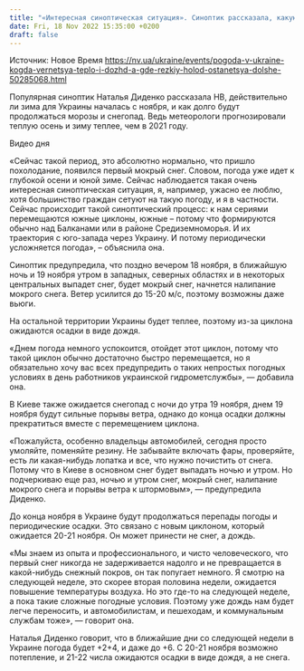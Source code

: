 ```yaml
---
title: "«Интересная синоптическая ситуация». Синоптик рассказала, какую погоду несут Украине южные циклоны"
date: Fri, 18 Nov 2022 15:35:00 +0200
draft: false
---
```

Источник: Новое Время https://nv.ua/ukraine/events/pogoda-v-ukraine-kogda-vernetsya-teplo-i-dozhd-a-gde-rezkiy-holod-ostanetsya-dolshe-50285068.html


Популярная синоптик Наталья Диденко рассказала НВ, действительно ли зима для Украины началась с ноября, и как долго будут продолжаться морозы и снегопад. Ведь метеорологи прогнозировали теплую осень и зиму теплее, чем в 2021 году.

 Видео дня   

 «Сейчас такой период, это абсолютно нормально, что пришло похолодание, появился первый мокрый снег. Словом, погода уже идет к глубокой осени и юной зиме. Сейчас наблюдается такая очень интересная синоптическая ситуация, я, например, ужасно ее люблю, хотя большинство граждан сетуют на такую погоду, и я в частности. Сейчас происходит такой синоптический процесс: к нам сериями перемещаются южные циклоны, южные – потому что формируются обычно над Балканами или в районе Средиземноморья. И их траектория с юго-запада через Украину. И потому периодически усложняется погода», – объяснила она.

Синоптик предупредила, что поздно вечером 18 ноября, в ближайшую ночь и 19 ноября утром в западных, северных областях и в некоторых центральных выпадет снег, будет мокрый снег, начнется налипание мокрого снега. Ветер усилится до 15-20 м/с, поэтому возможны даже вьюги.

На остальной территории Украины будет теплее, поэтому из-за циклона ожидаются осадки в виде дождя.

«Днем погода немного успокоится, отойдет этот циклон, потому что такой циклон обычно достаточно быстро перемещается, но я обязательно хочу вас всех предупредить о таких непростых погодных условиях в день работников украинской гидрометслужбы», ― добавила она.

В Киеве также ожидается снегопад с ночи до утра 19 ноября, днем 19 ноября будут сильные порывы ветра, однако до конца осадки должны прекратиться вместе с перемещением циклона.

 «Пожалуйста, особенно владельцы автомобилей, сегодня просто умоляйте, поменяйте резину. Не забывайте включать фары, проверяйте, есть ли какая-нибудь лопатка и все, что нужно почистить от снега. Потому что в Киеве в основном снег будет выпадать ночью и утром. Но подчеркиваю еще раз, ночью и утром снег, мокрый снег, налипание мокрого снега и порывы ветра к штормовым», ― предупредила Диденко.

До конца ноября в Украине будут продолжаться перепады погоды и периодические осадки. Это связано с новым циклоном, который ожидается 20-21 ноября. Он может принести не снег, а дождь.

«Мы знаем из опыта и профессионального, и чисто человеческого, что первый снег никогда не задерживается надолго и не превращается в какой-нибудь снежный покров, он так попугает немного. Я смотрю на следующей неделе, это скорее вторая половина недели, ожидается повышение температуры воздуха. Но это где-то на следующей неделе, а пока такие сложные погодные условия. Поэтому уже дождь нам будет легче переносить, и автомобилистам, и пешеходам, и коммунальным службам тоже», ― говорит она.

Наталья Диденко говорит, что в ближайшие дни со следующей недели в Украине погода будет +2+4, и даже до +6. С 20-21 ноября возможно потепление, и 21-22 числа ожидаются осадки в виде дождя, а не снега.
